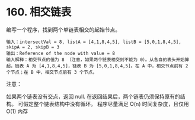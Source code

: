 # 160. 相交链表

编写一个程序，找到两个单链表相交的起始节点。

``` 
输入：intersectVal = 8, listA = [4,1,8,4,5], listB = [5,0,1,8,4,5], skipA = 2, skipB = 3
输出：Reference of the node with value = 8
输入解释：相交节点的值为 8 （注意，如果两个链表相交则不能为 0）。从各自的表头开始算起，链表 A 为 [4,1,8,4,5]，链表 B 为 [5,0,1,8,4,5]。在 A 中，相交节点前有 2 个节点；在 B 中，相交节点前有 3 个节点。

```

注意：

如果两个链表没有交点，返回 null. 在返回结果后，两个链表仍须保持原有的结构。 可假定整个链表结构中没有循环。 程序尽量满足 O(n) 时间复杂度，且仅用 O(1) 内存
